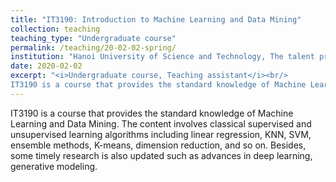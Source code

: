 ```yaml
---
title: "IT3190: Introduction to Machine Learning and Data Mining"
collection: teaching
teaching_type: "Undergraduate course"
permalink: /teaching/20-02-02-spring/ 
institution: "Hanoi University of Science and Technology, The talent program of Information Technology"
date: 2020-02-02
excerpt: "<i>Undergraduate course, Teaching assistant</i><br/>
IT3190 is a course that provides the standard knowledge of Machine Learning and Data Mining."
---
```


IT3190 is a course that provides the standard knowledge of Machine Learning and Data Mining. The content involves classical supervised and unsupervised learning algorithms including linear regression, KNN, SVM, ensemble methods, K-means, dimension reduction, and so on. Besides, some timely research is also updated such as advances in deep learning, generative modeling.
